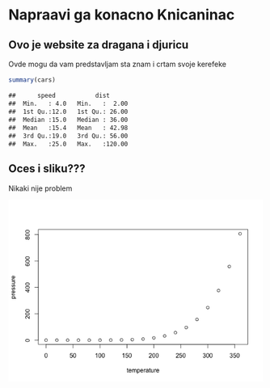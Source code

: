 Napraavi ga konacno Knicaninac
================

## Ovo je website za dragana i djuricu

Ovde mogu da vam predstavljam sta znam i crtam svoje kerefeke

``` r
summary(cars)
```

    ##      speed           dist       
    ##  Min.   : 4.0   Min.   :  2.00  
    ##  1st Qu.:12.0   1st Qu.: 26.00  
    ##  Median :15.0   Median : 36.00  
    ##  Mean   :15.4   Mean   : 42.98  
    ##  3rd Qu.:19.0   3rd Qu.: 56.00  
    ##  Max.   :25.0   Max.   :120.00

## Oces i sliku???

Nikaki nije problem

![](README_files/figure-gfm/pressure-1.png)<!-- -->
